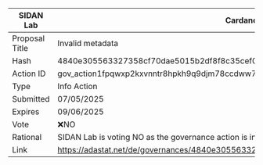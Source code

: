 | SIDAN Lab      | Cardano Governance Actions                                                                            |
| -------------- | ----------------------------------------------------------------------------------------------------- |
| Proposal Title | Invalid metadata                                                                                      |
| Hash           | 4840e305563327358cf70dae5015b2df8f8c35cef03f74521d4f117ac17bc38400                                    |
| Action ID      | gov_action1fpqwxp2kxvnntr8hpkh9q9djm78ccdww7qlhg5safugh4stmcwzqql5lauu                                |
| Type           | Info Action                                                                                           |
| Submitted      | 07/05/2025                                                                                            |
| Expires        | 09/06/2025                                                                                            |
| Vote           | ❌NO                                                                                                  |
| Rational       | SIDAN Lab is voting NO as the governance action is invalid and there are invalid metadata.            |
| Link           | https://adastat.net/de/governances/4840e305563327358cf70dae5015b2df8f8c35cef03f74521d4f117ac17bc38400 |
